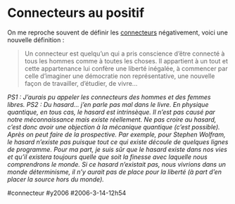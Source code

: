 # Connecteurs au positif

On me reproche souvent de définir les [connecteurs](../../page/definitions) négativement, voici une nouvelle définition :

> Un connecteur est quelqu’un qui a pris conscience d’être connecté à tous les hommes comme à toutes les choses. Il appartient à un tout et cette appartenance lui confère une liberté inégalée, à commencer par celle d’imaginer une démocratie non représentative, une nouvelle façon de travailler, d’étudier, de vivre...

*PS1 : J’aurais pu appeler les connecteurs des hommes et des femmes libres.*
*PS2 : Du hasard… j’en parle pas mal dans le livre. En physique quantique, en tous cas, le hasard est intrinsèque. Il n’est pas causé par notre méconnaissance mais existe réellement. Ne pas croire au hasard, c’est donc avoir une objection à la mécanique quantique (c’est possible). Après on peut faire de la prospective. Par exemple, pour Stephen Wolfram, le hasard n’existe pas puisque tout ce qui existe découle de quelques lignes de programme. Pour ma part, je suis sûr que le hasard existe dans nos vies et qu’il existera toujours quelle que soit la finesse avec laquelle nous comprendrons le monde. Si ce hasard n’existait pas, nous vivrions dans un monde déterminisme, il n’y aurait pas de place pour la liberté (à part d’en placer la source hors du monde).*

#connecteur #y2006 #2006-3-14-12h54
